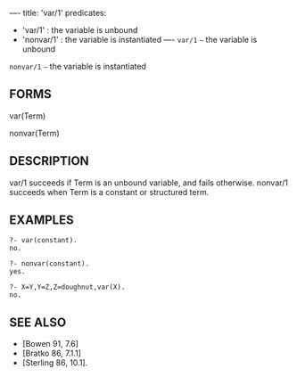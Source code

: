 —-
title: 'var/1'
predicates:
 - 'var/1' : the variable is unbound
 - 'nonvar/1' : the variable is instantiated
—-
`var/1` `—` the variable is unbound

`nonvar/1` `—` the variable is instantiated


## FORMS

var(Term)

nonvar(Term)


## DESCRIPTION

var/1 succeeds if Term is an unbound variable, and fails otherwise.
nonvar/1 succeeds when Term is a constant or structured term.


## EXAMPLES

```
?- var(constant).
no.
```

```
?- nonvar(constant).
yes.
```

```
?- X=Y,Y=Z,Z=doughnut,var(X).
no.
```


## SEE ALSO

- [Bowen 91, 7.6]
- [Bratko 86, 7.1.1]
- [Sterling 86, 10.1]. 

